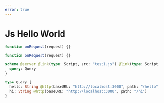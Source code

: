 ```yaml
---
error: true
---
```


# Js Hello World

```js @file:test1.js
function onRequest(request) {}
```

```js @file:test2.js
function onRequest(request) {}
```

```graphql @config
schema @server @link(type: Script, src: "test1.js") @link(type: Script, src: "test2.js") {
  query: Query
}

type Query {
  hello: String @http(baseURL: "http://localhost:3000", path: "/hello")
  hi: String @http(baseURL: "http://localhost:3000", path: "/hi")
}
```
